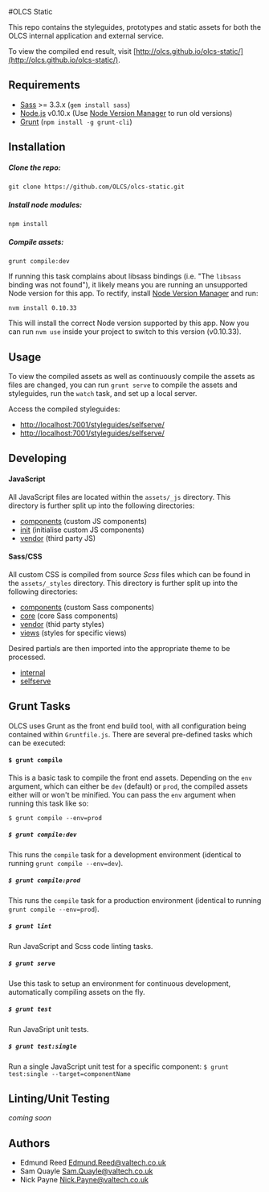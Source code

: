 #OLCS Static

This repo contains the styleguides, prototypes and static assets for both the OLCS internal application and external service.

To view the compiled end result, visit [http://olcs.github.io/olcs-static/](http://olcs.github.io/olcs-static/).

## Requirements

* [Sass](http://sass-lang.com/) >= 3.3.x (`gem install sass`)
* [Node.js](https://nodejs.org/en/) v0.10.x (Use [Node Version Manager](https://github.com/creationix/nvm) to run old versions)
* [Grunt](http://gruntjs.com/) (`npm install -g grunt-cli`)

## Installation

##### Clone the repo:

```
git clone https://github.com/OLCS/olcs-static.git
```

##### Install node modules:

```
npm install
```

##### Compile assets:

```
grunt compile:dev
```

If running this task complains about libsass bindings (i.e. "The `libsass` binding was not found"), it likely means you are running an unsupported Node version for this app. To rectify, install [Node Version Manager](https://github.com/creationix/nvm) and run:

```
nvm install 0.10.33
```

This will install the correct Node version supported by this app. Now you can run `nvm use` inside your project to switch to this version (v0.10.33).

## Usage

To view the compiled assets as well as continuously compile the assets as files are changed, you can run `grunt serve` to compile the assets and styleguides, run the `watch` task, and set up a local server.

Access the compiled styleguides: 

* [http://localhost:7001/styleguides/selfserve/](http://localhost:7001/styleguides/selfserve/)
* [http://localhost:7001/styleguides/selfserve/](http://localhost:7001/styleguides/internal/)

## Developing

#### JavaScript

All JavaScript files are located within the `assets/_js` directory. This directory is further split up into the following directories:

* [components](https://github.com/OLCS/olcs-static/tree/develop/assets/_js/components) (custom JS components)
* [init](https://github.com/OLCS/olcs-static/tree/develop/assets/_js/init) (initialise custom JS components)
* [vendor](https://github.com/OLCS/olcs-static/tree/develop/assets/_js/vendor) (third party JS)

#### Sass/CSS

All custom CSS is compiled from source *Scss* files which can be found in the `assets/_styles` directory. This directory is further split up into the following directories:

* [components](https://github.com/OLCS/olcs-static/tree/develop/assets/_styles/components) (custom Sass components)
* [core](https://github.com/OLCS/olcs-static/tree/develop/assets/_styles/core) (core Sass components)
* [vendor](https://github.com/OLCS/olcs-static/tree/develop/assets/_styles/vendor) (thid party styles)
* [views](https://github.com/OLCS/olcs-static/tree/develop/assets/_styles/views) (styles for specific views)

Desired partials are then imported into the appropriate theme to be processed. 

* [internal](https://github.com/OLCS/olcs-static/blob/develop/assets/_styles/themes/internal.scss)
* [selfserve](https://github.com/OLCS/olcs-static/blob/develop/assets/_styles/themes/selfserve.scss)

## Grunt Tasks

OLCS uses Grunt as the front end build tool, with all configuration being contained within `Gruntfile.js`. There are several pre-defined tasks which can be executed:

#### `$ grunt compile`

This is a basic task to compile the front end assets. Depending on the `env` argument, which can either be `dev` (default) or `prod`, the compiled assets either will or won't be minified. You can pass the `env` argument when running this task like so:

```
$ grunt compile --env=prod
```

##### `$ grunt compile:dev`

This runs the `compile` task for a development environment (identical to running `grunt compile --env=dev`).

##### `$ grunt compile:prod`

This runs the `compile` task for a production environment (identical to running `grunt compile --env=prod`).

##### `$ grunt lint`

Run JavaScript and Scss code linting tasks.

##### `$ grunt serve`

Use this task to setup an environment for continuous development, automatically compiling assets on the fly. 

##### `$ grunt test`

Run JavaSript unit tests.

##### `$ grunt test:single`

Run a single JavaScript unit test for a specific component: `$ grunt test:single --target=componentName`

## Linting/Unit Testing

*coming soon*

## Authors

* Edmund Reed Edmund.Reed@valtech.co.uk
* Sam Quayle  Sam.Quayle@valtech.co.uk
* Nick Payne  Nick.Payne@valtech.co.uk